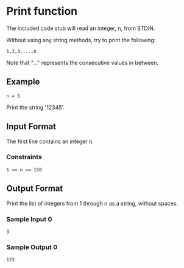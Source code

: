 # Print function

The included code stub will read an integer, n, from STDIN.

Without using any string methods, try to print the following:

```
1,2,3,...,n
```

Note that "..." represents the consecutive values in between.

## Example

```
n = 5
```

Print the string '12345'.

## Input Format

The first line contains an integer n.

### Constraints

```
1 <= n >= 150
```

## Output Format

Print the list of integers from 1 through n as a string, without spaces.

### Sample Input 0

```
3
```

### Sample Output 0

```
123
```